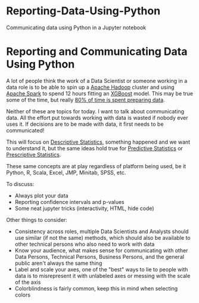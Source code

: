 # Reporting-Data-Using-Python
Communicating data using Python in a Jupyter notebook

# Reporting and Communicating Data Using Python

A lot of people think the work of a Data Scientist or someone working in a data role is to be able to spin up a [Apache Hadoop](https://hadoop.apache.org/) cluster and using [Apache Spark](http://spark.apache.org/) to spend 12 hours fitting an [XGBoost](https://xgboost.readthedocs.io/en/latest) model. This may be true some of the time, but really [80% of time is spent preparing data](https://www.forbes.com/sites/gilpress/2016/03/23/data-preparation-most-time-consuming-least-enjoyable-data-science-task-survey-says/).

Neither of these are topics for today. I want to talk about communicating data. All the effort put towards working with data is wasted if nobody ever uses it. If decisions are to be made with data, it first needs to be communicated\!

This will focus on [Descriptive Statistics](https://en.wikipedia.org/wiki/Descriptive_statistics), something happened and we want to understand it, but the same ideas hold true for [Predictive Statistics](https://en.wikipedia.org/wiki/Predictive_analytics) or [Prescriptive Statistics](https://en.wikipedia.org/wiki/Prescriptive_analytics).

These same concepts are at play regardless of platform being used, be it Python, R, Scala, Excel, JMP, Minitab, SPSS, etc.

To discuss:
* Always plot your data
* Reporting confidence intervals and p-values
* Some neat jupyter tricks (interactivity, HTML, hide code)

Other things to consider:
* Consistency across roles, multiple Data Scientists and Analysts should use similar (if not the same) methods, which should also be available to other technical persons who also need to work with data
* Know your audience, what makes sense for communicating with other Data Persons, Technical Persons, Business Persons, and the general public aren't always the same thing
* Label and scale your axes, one of the "best" ways to lie to people with data is to misrepresent it with unlabeled axes or messing with the scale of the axis
* Colorblindness is fairly common, keep this in mind when selecting colors
